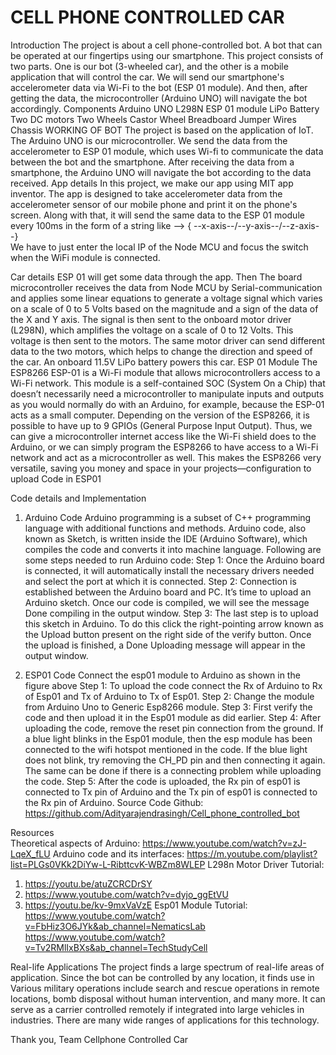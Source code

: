 # CELL PHONE CONTROLLED CAR

Introduction
The project is about a cell phone-controlled bot. A bot that can be operated at our fingertips using our smartphone.  This project consists of two parts. One is our bot (3-wheeled car), and the other is a mobile application that will control the car. We will send our smartphone's accelerometer data via Wi-Fi to the bot (ESP 01 module). And then, after getting the data, the microcontroller (Arduino UNO) will navigate the bot accordingly.
Components 
Arduino UNO
L298N
ESP 01 module
LiPo Battery
Two DC motors
Two Wheels
Castor Wheel 
Breadboard
Jumper Wires
Chassis
WORKING OF BOT
The project is based on the application of IoT.
The  Arduino UNO is our microcontroller. We send the data from the accelerometer to ESP 01 module, which uses Wi-fi to communicate the data between the bot and the smartphone. After receiving the data from a smartphone, the Arduino UNO will navigate the bot according to the data received.
App details
In this project, we make our app using MIT app inventor. The app is designed to take accelerometer data from the accelerometer sensor of our mobile phone and print it on the phone's screen.
Along with that, it will send the same data to the ESP 01 module every 100ms in the form of a string like -->
{ --x-axis--/--y-axis--/--z-axis--}  
 	We have to just enter the local IP of the Node MCU and focus the switch when the WiFi module is connected.

Car details
ESP 01 will get some data through the app. Then The board microcontroller receives the data from Node MCU by Serial-communication and applies some linear equations to generate a voltage signal which varies on a scale of 0 to 5 Volts based on the magnitude and a sign of the data of the X and Y axis. The signal is then sent to the onboard motor driver (L298N), which amplifies the voltage on a scale of 0 to 12 Volts. This voltage is then sent to the motors. The same motor driver can send different data to the two motors, which helps to change the direction and speed of the car. An onboard 11.5V LiPo battery powers this car.
ESP 01 Module
The ESP8266 ESP-01 is a Wi-Fi module that allows microcontrollers access to a Wi-Fi network. This module is a self-contained SOC (System On a Chip) that doesn’t necessarily need a microcontroller to manipulate inputs and outputs as you would normally do with an Arduino, for example, because the ESP-01 acts as a small computer. Depending on the version of the ESP8266, it is possible to have up to 9 GPIOs (General Purpose Input Output). Thus, we can give a microcontroller internet access like the Wi-Fi shield does to the Arduino, or we can simply program the ESP8266 to have access to a Wi-Fi network and act as a microcontroller as well. This makes the ESP8266 very versatile, saving you money and space in your projects—configuration to upload Code in ESP01

Code details and Implementation
1. Arduino Code
Arduino programming is a subset of C++ programming language with additional functions and methods. Arduino code, also known as Sketch, is written inside the IDE (Arduino Software), which compiles the code and converts it into machine language.
Following are some steps needed to run Arduino code:
Step 1:  Once the Arduino board is connected, it will automatically install the necessary drivers needed and select the port at which it is connected.
Step 2: Connection is established between the Arduino board and PC. It’s time to upload an Arduino sketch.
Once our code is compiled, we will see the message Done compiling in the output window.
Step 3: The last step is to upload this sketch in Arduino. To do this click the right-pointing arrow known as the Upload button present on the right side of the verify button. Once the upload is finished, a Done Uploading message will appear in the output window.

2. ESP01 Code
Connect the esp01 module to Arduino as shown in the figure above
Step 1: To upload the code connect the Rx of Arduino to Rx of Esp01 and Tx of Arduino to Tx of Esp01.
Step 2: Change the module from Arduino Uno to Generic Esp8266 module.
Step 3: First verify the code and then upload it in the Esp01 module as did earlier.
Step 4: After uploading the code, remove the reset pin connection from the ground. If a blue light blinks in the Esp01 module, then the esp module has been connected to the wifi hotspot mentioned in the code. If the blue light does not blink, try removing the CH_PD pin and then connecting it again. The same can be done if there is a connecting problem while uploading the code.
Step 5: After the code is uploaded, the Rx pin of esp01 is connected to Tx pin of Arduino and the Tx pin of esp01 is connected to the Rx pin of Arduino.
Source Code
Github: https://github.com/Adityarajendrasingh/Cell_phone_controlled_bot

Resources  
Theoretical aspects of Arduino:
https://www.youtube.com/watch?v=zJ-LqeX_fLU
Arduino code and its interfaces:
https://m.youtube.com/playlist?list=PLGs0VKk2DiYw-L-RibttcvK-WBZm8WLEP
L298n Motor Driver Tutorial:
1. https://youtu.be/atuZCRCDrSY
2. https://www.youtube.com/watch?v=dyjo_ggEtVU
3. https://youtu.be/kv-9mxVaVzE
Esp01 Module Tutorial:
https://www.youtube.com/watch?v=FbHiz3O6JYk&ab_channel=NematicsLab
https://www.youtube.com/watch?v=Tv2RMlIxBXs&ab_channel=TechStudyCell

Real-life Applications
The project finds a large spectrum of real-life areas of application. Since the bot can be controlled by any location, it finds use in 
Various military operations include search and rescue operations in remote locations, bomb disposal without human intervention, and many more.
It can serve as a carrier controlled remotely if integrated into large vehicles in industries.
There are many wide ranges of applications for this technology.


Thank you, 
Team Cellphone Controlled Car
